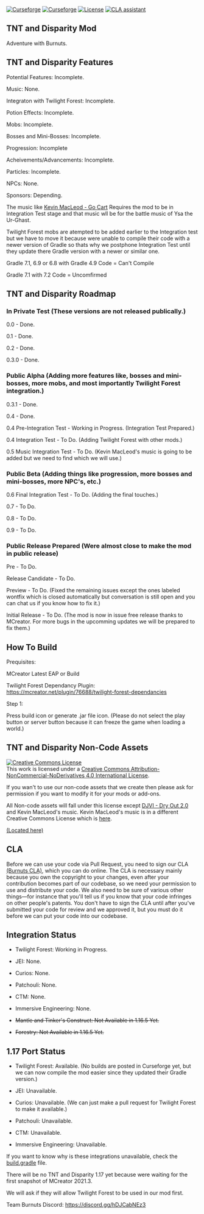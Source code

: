 [![Curseforge](http://cf.way2muchnoise.eu/full_tnt-and-disparity_downloads.svg)](https://minecraft.curseforge.com/projects/tnt-and-disparity) [![Curseforge](http://cf.way2muchnoise.eu/versions/For%20MC_tnt-and-disparity_all.svg)](https://minecraft.curseforge.com/projects/tnt-and-disparity) [![License](https://img.shields.io/badge/License-GNU-blue.svg?style=flat-square)](https://opensource.org/licenses/LGPL-2.1) [![CLA assistant](https://cla-assistant.io/readme/badge/Team-Burnuts/BurnutsPlusTNTandDisparityMod)](https://cla-assistant.io/Team-Burnuts/BurnutsPlusTNTandDisparityMod)
## TNT and Disparity Mod

Adventure with Burnuts.

## TNT and Disparity Features

Potential Features: Incomplete.

Music: None.

Integraton with Twilight Forest: Incomplete.

Potion Effects: Incomplete.

Mobs: Incomplete.

Bosses and Mini-Bosses: Incomplete.

Progression: Incomplete

Acheivements/Advancements: Incomplete.

Particles: Incomplete.

NPCs: None.

Sponsors: Depending.

The music like [Kevin MacLeod - Go Cart](https://incompetech.com/music/royalty-free/index.html?isrc=USUAN1300006) Requires the mod to be in Integration Test stage and that music wll be for the battle music of Ysa the Ur-Ghast. 

Twilight Forest mobs are atempted to be added earlier to the Integration test but we have to move it because were unable to compile their code with a newer version of Gradle so thats why we postphone Integration Test until they update there Gradle version with a newer or similar one.

Gradle 7.1, 6.9 or 6.8 with Gradle 4.9 Code = Can't Compile

Gradle 7.1 with 7.2 Code = Uncomfirmed

## TNT and Disparity Roadmap

### In Private Test (These versions are not released publically.)

0.0 - Done.

0.1 - Done.

0.2 - Done.

0.3.0 - Done.

### Public Alpha (Adding more features like, bosses and mini-bosses, more mobs, and most importantly Twilight Forest integration.)

0.3.1 - Done.

0.4 - Done.

0.4 Pre-Integration Test - Working in Progress. (Integration Test Prepared.)

0.4 Integration Test - To Do. (Adding Twilight Forest with other mods.)

0.5 Music Integration Test - To Do. (Kevin MacLeod's music is going to be added but we need to find which we will use.)

### Public Beta (Adding things like progression, more bosses and mini-bosses, more NPC's, etc.)

0.6 Final Integration Test - To Do. (Adding the final touches.)

0.7 - To Do.

0.8 - To Do.

0.9  - To Do.

### Public Release Prepared (Were almost close to make the mod in public release)

Pre - To Do.

Release Candidate - To Do.

Preview - To Do. (Fixed the remaining issues except the ones labeled wontfix which is closed automatically but conversation is still open and you can chat us if you know how to fix it.)

Initial Release - To Do. (The mod is now in issue free release thanks to MCreator. For more bugs in the upcomming updates we will be prepared to fix them.)

## How To Build

Prequisites:

MCreator Latest EAP or Build

Twilight Forest Dependancy Plugin: https://mcreator.net/plugin/76688/twilight-forest-dependancies

Step 1:

Press build icon or generate .jar file icon. (Please do not select the play button or server button because it can freeze the game when loading a world.)

## TNT and Disparity Non-Code Assets
<a rel="license" href="http://creativecommons.org/licenses/by-nc-nd/4.0/"><img alt="Creative Commons License" style="border-width:0" src="https://i.creativecommons.org/l/by-nc-nd/4.0/88x31.png" /></a><br />This work is licensed under a <a rel="license" href="http://creativecommons.org/licenses/by-nc-nd/4.0/">Creative Commons Attribution-NonCommercial-NoDerivatives 4.0 International License</a>.

If you wan't to use our non-code assets that we create then please ask for permission if you want to modify it for your mods or add-ons.

All Non-code assets will fall under this license except [DJVI - Dry Out 2.0](https://github.com/Team-Burnuts/BurnutsPlusTNTandDisparityMod/blob/master/src/main/resources/assets/tnt_and_disparity/sounds/djvi-dry-out-2.0-mp3.ogg) and Kevin MacLeod's music. Kevin MacLeod's music is in a different Creative Commons License which is [here](https://creativecommons.org/licenses/by/3.0/).

[(Located here)](src/main/resources/assets)

## CLA

Before we can use your code via Pull Request, you need to sign our CLA [(Burnuts CLA)](https://cla-assistant.io/Team-Burnuts/BurnutsPlusTNTandDisparityMod), which you can do online.
The CLA is necessary mainly because you own the copyright to your changes, even after your contribution 
becomes part of our codebase, so we need your permission to use and distribute your code. We also need to be sure 
of various other things—for instance that you'll tell us if you know that your code infringes on other people's patents. 
You don't have to sign the CLA until after you've submitted your code for review and we approved it, but you must do it before
 we can put your code into our codebase.

## Integration Status

- Twilight Forest: Working in Progress.

- JEI: None.

- Curios: None.

- Patchouli: None.

- CTM: None.

- Immersive Engineering: None.

- ~~Mantle and Tinker's Construct: Not Available in 1.16.5 Yet.~~

- ~~Forestry: Not Available in 1.16.5 Yet.~~

## 1.17 Port Status

- Twilight Forest: Available. (No builds are posted in Curseforge yet, but we can now compile the mod easier since they updated their Gradle version.)

- JEI: Unavailable.

- Curios: Unavailable. (We can just make a pull request for Twilight Forest to make it available.)

- Patchouli: Unavailable.

- CTM: Unavailable.

- Immersive Engineering: Unavailable.

If you want to know why is these integrations unavailable, check the [build.gradle](https://github.com/TeamTwilight/twilightforest/blob/1.17.x/build.gradle) file.

There will be no TNT and Disparity 1.17 yet because were waiting for the first snapshot of MCreator 2021.3. 

We will ask if they will allow Twilight Forest to be used in our mod first.

Team Burnuts Discord: https://discord.gg/hDJCabNEz3
